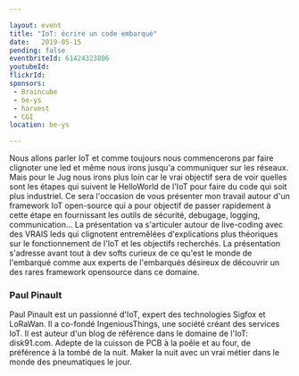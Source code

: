 ```yaml
---

layout: event
title: "IoT: écrire un code embarqué"
date:   2019-05-15
pending: false
eventbriteId: 61424323806
youtubeId: 
flickrId:
sponsors:
 - Braincube
 - be-ys
 - harvest
 - CGI
location: be-ys

---
```


Nous allons parler IoT et comme toujours nous commencerons par faire clignoter une led et même nous irons jusqu'a communiquer sur les réseaux. Mais pour le Jug nous irons plus loin car le vrai objectif sera de voir quelles sont les étapes qui suivent le HelloWorld de l'IoT pour faire du code qui soit plus industriel. Ce sera l'occasion de vous présenter mon travail autour d'un framework IoT open-source qui a pour objectif de passer rapidement à cette étape en fournissant les outils de sécurité, debugage, logging, communication... La présentation va s'articuler autour de live-coding avec des VRAIS leds qui clignotent entremêlées d'explications plus théoriques sur le fonctionnement de l'IoT et les objectifs recherchés. La présentation s'adresse avant tout à dev softs curieux de ce qu'est le monde de l'embarqué comme aux experts de l'embarqués désireux de découvrir un des rares framework opensource dans ce domaine.

### Paul Pinault


Paul Pinault est un passionné d'IoT, expert des technologies Sigfox et LoRaWan. Il a co-fondé IngeniousThings, une société créant des services IoT. Il est auteur d'un blog de référence dans le domaine de l'IoT: disk91.com. Adepte de la cuisson de PCB à la poêle et au four, de préférence à la tombé de la nuit. Maker la nuit avec un vrai métier dans le monde des pneumatiques le jour.
